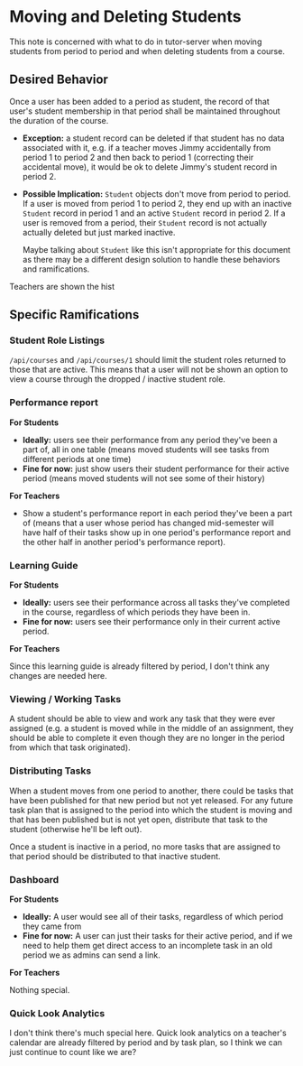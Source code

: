 # Moving and Deleting Students

This note is concerned with what to do in tutor-server when moving students from period to period and when deleting students from a course.

## Desired Behavior

Once a user has been added to a period as student, the record of that user's student membership in that period shall be maintained throughout the duration of the course.

* **Exception:** a student record can be deleted if that student has no data associated with it, e.g. if a teacher moves Jimmy accidentally from period 1 to period 2 and then back to period 1 (correcting their accidental move), it would be ok to delete Jimmy's student record in period 2.
* **Possible Implication:** `Student` objects don't move from period to period.  If a user is moved from period 1 to period 2, they end up with an inactive `Student` record in period 1 and an active `Student` record in period 2.  If a user is removed from a period, their `Student` record is not actually actually deleted but just marked inactive.

  Maybe talking about `Student` like this isn't appropriate for this document as there may be a different design solution to handle these behaviors and ramifications.

Teachers are shown the hist

## Specific Ramifications

### Student Role Listings

`/api/courses` and `/api/courses/1` should limit the student roles returned to those that are active.  This means that a user will not be shown an option to view a course through the dropped / inactive student role.

### Performance report

**For Students**

* **Ideally:** users see their performance from any period they've been a part of, all in one table (means moved students will see tasks from different periods at one time)
* **Fine for now:** just show users their student performance for their active period (means moved students will not see some of their history)

**For Teachers**

* Show a student's performance report in each period they've been a part of (means that a user whose period has changed mid-semester will have half of their tasks show up in one period's performance report and the other half in another period's performance report).

### Learning Guide

**For Students**

* **Ideally:** users see their performance across all tasks they've completed in the course, regardless of which periods they have been in.
* **Fine for now:** users see their performance only in their current active period.

**For Teachers**

Since this learning guide is already filtered by period, I don't think any changes are needed here.

### Viewing / Working Tasks

A student should be able to view and work any task that they were ever assigned (e.g. a student is moved while in the middle of an assignment, they should be able to complete it even though they are no longer in the period from which that task originated).

### Distributing Tasks

When a student moves from one period to another, there could be tasks that have been published for that new period but not yet released.  For any future task plan that is assigned to the period into which the student is moving and that has been published but is not yet open, distribute that task to the student (otherwise he'll be left out).

Once a student is inactive in a period, no more tasks that are assigned to that period should be distributed to that inactive student.

### Dashboard

**For Students**

* **Ideally:** A user would see all of their tasks, regardless of which period they came from
* **Fine for now:** A user can just their tasks for their active period, and if we need to help them get direct access to an incomplete task in an old period we as admins can send a link.

**For Teachers**

Nothing special.

### Quick Look Analytics

I don't think there's much special here.  Quick look analytics on a teacher's calendar are already filtered by period and by task plan, so I think we can just continue to count like we are?
